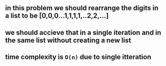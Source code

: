## in this problem we should rearrange the digits in a list to be [0,0,0...1,1,1,1,..2,2,...]

## we should accieve that in a single iteration and in the same list without creating a new list

## time complexity is `O(n)` due to single itteration
